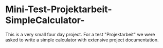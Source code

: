 # Mini-Test-Projektarbeit-SimpleCalculator-
This is a very small four day project. For a test "Projektarbeit" we were asked to write a simple calculator with extensive project documentation.
